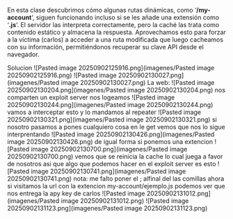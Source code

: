 En esta clase descubrimos cómo algunas rutas dinámicas, como ‘**/my-account**‘, siguen funcionando incluso si se les añade una extensión como ‘**.js**‘. El servidor las interpreta correctamente, pero la caché las trata como contenido estático y almacena la respuesta. Aprovechamos esto para forzar a la víctima (carlos) a acceder a una ruta modificada que luego cacheamos con su información, permitiéndonos recuperar su clave API desde el navegador.

Solucion
![Pasted image 20250902125916.png](imagenes/Pasted image 20250902125916.png)
![Pasted image 20250902130027.png](imagenes/Pasted image 20250902130027.png)
La web:
![Pasted image 20250902130204.png](imagenes/Pasted image 20250902130204.png)
nos comparten un exploit server nos logeamos
![Pasted image 20250902130244.png](imagenes/Pasted image 20250902130244.png)
vamos a interceptar esto y lo mandamos al repeater
![Pasted image 20250902130321.png](imagenes/Pasted image 20250902130321.png)
si nosotro pasamos a pones cualquiero cosa en le get vemos que nos lo sigue interprentando
![Pasted image 20250902130426.png](imagenes/Pasted image 20250902130426.png)
de igual forma si ponemos una extencion
![Pasted image 20250902130700.png](imagenes/Pasted image 20250902130700.png)
vemos que se reinicia la cache lo cual juega a favor de nosotros
asi que algo que podemos hacer en el exploit server es esto
![Pasted image 20250902130741.png](imagenes/Pasted image 20250902130741.png)
nota: me falto poner el ; alfinal del las comillas
ahora si visitamos la url con la extencion my-account/ejemplo.js
podemos ver que nos entrega la apy key de carlos
![Pasted image 20250902131012.png](imagenes/Pasted image 20250902131012.png)
![Pasted image 20250902131123.png](imagenes/Pasted image 20250902131123.png)
